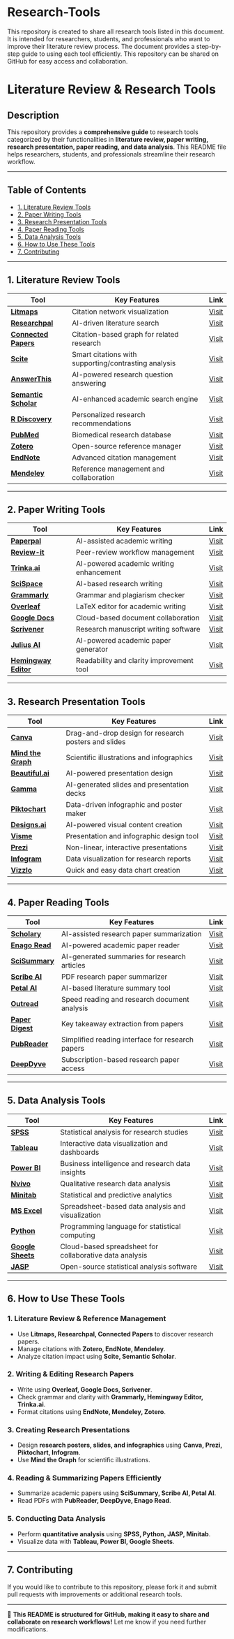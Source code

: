 # Research-Tools
This repository is created to share all research tools listed in this document. It is intended for researchers, students, and professionals who want to improve their literature review process. The document provides a step-by-step guide to using each tool efficiently. This repository can be shared on GitHub for easy access and collaboration. 
# Literature Review & Research Tools

## **Description**
This repository provides a **comprehensive guide** to research tools categorized by their functionalities in **literature review, paper writing, research presentation, paper reading, and data analysis**. This README file helps researchers, students, and professionals streamline their research workflow.

---

## **Table of Contents**
- [1. Literature Review Tools](#1-literature-review-tools)
- [2. Paper Writing Tools](#2-paper-writing-tools)
- [3. Research Presentation Tools](#3-research-presentation-tools)
- [4. Paper Reading Tools](#4-paper-reading-tools)
- [5. Data Analysis Tools](#5-data-analysis-tools)
- [6. How to Use These Tools](#6-how-to-use-these-tools)
- [7. Contributing](#7-contributing)

---

## **1. Literature Review Tools**

| **Tool** | **Key Features** | **Link** |
|----------|----------------|---------|
| **[Litmaps](https://www.litmaps.com)** | Citation network visualization | [Visit](https://medium.com/@shanmugapriyadharanibabu/research-literature-review-tool-1-ee51447420db) |
| **[Researchpal](https://www.researchpal.ai)** | AI-driven literature search | [Visit](https://www.researchpal.ai) |
| **[Connected Papers](https://www.connectedpapers.com)** | Citation-based graph for related research | [Visit](https://www.connectedpapers.com) |
| **[Scite](https://www.scite.ai)** | Smart citations with supporting/contrasting analysis | [Visit](https://www.scite.ai) |
| **[AnswerThis](https://www.answerthis.ai)** | AI-powered research question answering | [Visit](https://www.answerthis.ai) |
| **[Semantic Scholar](https://www.semanticscholar.org)** | AI-enhanced academic search engine | [Visit](https://www.semanticscholar.org) |
| **[R Discovery](https://www.rdiscovery.com)** | Personalized research recommendations | [Visit](https://www.rdiscovery.com) |
| **[PubMed](https://pubmed.ncbi.nlm.nih.gov)** | Biomedical research database | [Visit](https://pubmed.ncbi.nlm.nih.gov) |
| **[Zotero](https://www.zotero.org)** | Open-source reference manager | [Visit](https://www.zotero.org) |
| **[EndNote](https://www.endnote.com)** | Advanced citation management | [Visit](https://www.endnote.com) |
| **[Mendeley](https://www.mendeley.com)** | Reference management and collaboration | [Visit](https://www.mendeley.com) |

---

## **2. Paper Writing Tools**

| **Tool** | **Key Features** | **Link** |
|----------|----------------|---------|
| **[Paperpal](https://www.paperpal.com)** | AI-assisted academic writing | [Visit](https://www.paperpal.com) |
| **[Review-it](https://www.review-it.com)** | Peer-review workflow management | [Visit](https://www.review-it.com) |
| **[Trinka.ai](https://www.trinka.ai)** | AI-powered academic writing enhancement | [Visit](https://www.trinka.ai) |
| **[SciSpace](https://www.scispace.com)** | AI-based research writing | [Visit](https://www.scispace.com) |
| **[Grammarly](https://www.grammarly.com)** | Grammar and plagiarism checker | [Visit](https://www.grammarly.com) |
| **[Overleaf](https://www.overleaf.com)** | LaTeX editor for academic writing | [Visit](https://www.overleaf.com) |
| **[Google Docs](https://docs.google.com)** | Cloud-based document collaboration | [Visit](https://docs.google.com) |
| **[Scrivener](https://www.literatureandlatte.com/scrivener/overview)** | Research manuscript writing software | [Visit](https://www.literatureandlatte.com/scrivener/overview) |
| **[Julius AI](https://www.julius.ai)** | AI-powered academic paper generator | [Visit](https://www.julius.ai) |
| **[Hemingway Editor](https://www.hemingwayapp.com/)** | Readability and clarity improvement tool | [Visit](https://www.hemingwayapp.com/) |


---

## **3. Research Presentation Tools**

| **Tool**         | **Key Features** | **Link** |
|------------------|----------------|---------|
| **[Canva](https://www.canva.com)** | Drag-and-drop design for research posters and slides | [Visit](https://www.canva.com) |
| **[Mind the Graph](https://www.mindthegraph.com)** | Scientific illustrations and infographics | [Visit](https://www.mindthegraph.com) |
| **[Beautiful.ai](https://www.beautiful.ai)** | AI-powered presentation design | [Visit](https://www.beautiful.ai) |
| **[Gamma](https://gamma.app)** | AI-generated slides and presentation decks | [Visit](https://gamma.app) |
| **[Piktochart](https://www.piktochart.com)** | Data-driven infographic and poster maker | [Visit](https://www.piktochart.com) |
| **[Designs.ai](https://www.designs.ai)** | AI-powered visual content creation | [Visit](https://www.designs.ai) |
| **[Visme](https://www.visme.co)** | Presentation and infographic design tool | [Visit](https://www.visme.co) |
| **[Prezi](https://www.prezi.com)** | Non-linear, interactive presentations | [Visit](https://www.prezi.com) |
| **[Infogram](https://www.infogram.com)** | Data visualization for research reports | [Visit](https://www.infogram.com) |
| **[Vizzlo](https://www.vizzlo.com)** | Quick and easy data chart creation | [Visit](https://www.vizzlo.com) |


---

## **4. Paper Reading Tools**

| **Tool**         | **Key Features** | **Link** |
|------------------|----------------|---------|
| **[Scholary](https://www.scholary.com)** | AI-assisted research paper summarization | [Visit](https://www.scholary.com) |
| **[Enago Read](https://www.enago.com/read/)** | AI-powered academic paper reader | [Visit](https://www.enago.com/read/) |
| **[SciSummary](https://www.scisummary.com)** | AI-generated summaries for research articles | [Visit](https://www.scisummary.com) |
| **[Scribe AI](https://www.scribeai.com)** | PDF research paper summarizer | [Visit](https://www.scribeai.com) |
| **[Petal AI](https://www.petal.ai)** | AI-based literature summary tool | [Visit](https://www.petal.ai) |
| **[Outread](https://www.outreadapp.com)** | Speed reading and research document analysis | [Visit](https://www.outreadapp.com) |
| **[Paper Digest](https://www.paperdigest.org)** | Key takeaway extraction from papers | [Visit](https://www.paperdigest.org) |
| **[PubReader](https://www.ncbi.nlm.nih.gov/pmc/tools/pubreader/)** | Simplified reading interface for research papers | [Visit](https://www.ncbi.nlm.nih.gov/pmc/tools/pubreader/) |
| **[DeepDyve](https://www.deepdyve.com)** | Subscription-based research paper access | [Visit](https://www.deepdyve.com) |


---

## **5. Data Analysis Tools**

| **Tool**       | **Key Features** | **Link** |
|---------------|----------------|---------|
| **[SPSS](https://www.ibm.com/products/spss-statistics)** | Statistical analysis for research studies | [Visit](https://www.ibm.com/products/spss-statistics) |
| **[Tableau](https://www.tableau.com)** | Interactive data visualization and dashboards | [Visit](https://www.tableau.com) |
| **[Power BI](https://powerbi.microsoft.com/)** | Business intelligence and research data insights | [Visit](https://powerbi.microsoft.com/) |
| **[Nvivo](https://www.qsrinternational.com/nvivo)** | Qualitative research data analysis | [Visit](https://www.qsrinternational.com/nvivo) |
| **[Minitab](https://www.minitab.com)** | Statistical and predictive analytics | [Visit](https://www.minitab.com) |
| **[MS Excel](https://www.microsoft.com/en-us/microsoft-365/excel)** | Spreadsheet-based data analysis and visualization | [Visit](https://www.microsoft.com/en-us/microsoft-365/excel) |
| **[Python](https://www.python.org)** | Programming language for statistical computing | [Visit](https://www.python.org) |
| **[Google Sheets](https://docs.google.com/spreadsheets/)** | Cloud-based spreadsheet for collaborative data analysis | [Visit](https://docs.google.com/spreadsheets/) |
| **[JASP](https://jasp-stats.org)** | Open-source statistical analysis software | [Visit](https://jasp-stats.org) |


---

## **6. How to Use These Tools**

### **1. Literature Review & Reference Management**
- Use **Litmaps, Researchpal, Connected Papers** to discover research papers.
- Manage citations with **Zotero, EndNote, Mendeley**.
- Analyze citation impact using **Scite, Semantic Scholar**.

### **2. Writing & Editing Research Papers**
- Write using **Overleaf, Google Docs, Scrivener**.
- Check grammar and clarity with **Grammarly, Hemingway Editor, Trinka.ai**.
- Format citations using **EndNote, Mendeley, Zotero**.

### **3. Creating Research Presentations**
- Design **research posters, slides, and infographics** using **Canva, Prezi, Piktochart, Infogram**.
- Use **Mind the Graph** for scientific illustrations.

### **4. Reading & Summarizing Papers Efficiently**
- Summarize academic papers using **SciSummary, Scribe AI, Petal AI**.
- Read PDFs with **PubReader, DeepDyve, Enago Read**.

### **5. Conducting Data Analysis**
- Perform **quantitative analysis** using **SPSS, Python, JASP, Minitab**.
- Visualize data with **Tableau, Power BI, Google Sheets**.

---

## **7. Contributing**
If you would like to contribute to this repository, please fork it and submit pull requests with improvements or additional research tools.


---

🚀 **This README is structured for GitHub, making it easy to share and collaborate on research workflows!** Let me know if you need further modifications.
